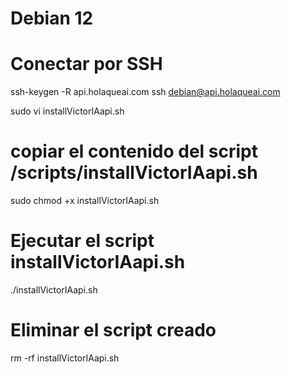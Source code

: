 # Debian 12
# Conectar por SSH
ssh-keygen -R api.holaqueai.com
ssh debian@api.holaqueai.com

sudo vi installVictorIAapi.sh
# copiar el contenido del script /scripts/installVictorIAapi.sh
sudo chmod +x installVictorIAapi.sh
# Ejecutar el script installVictorIAapi.sh
./installVictorIAapi.sh

# Eliminar el script creado
rm -rf installVictorIAapi.sh